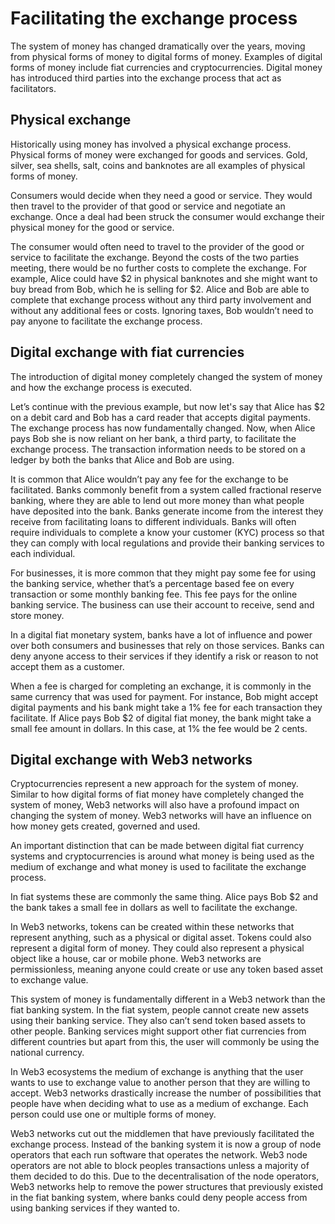 # Facilitating the exchange process

The system of money has changed dramatically over the years, moving from physical forms of money to digital forms of money. Examples of digital forms of money include fiat currencies and cryptocurrencies. Digital money has introduced third parties into the exchange process that act as facilitators.&#x20;



## Physical exchange

Historically using money has involved a physical exchange process. Physical forms of money were exchanged for goods and services. Gold, silver, sea shells, salt, coins and banknotes are all examples of physical forms of money.

Consumers would decide when they need a good or service. They would then travel to the provider of that good or service and negotiate an exchange. Once a deal had been struck the consumer would exchange their physical money for the good or service.

The consumer would often need to travel to the provider of the good or service to facilitate the exchange. Beyond the costs of the two parties meeting, there would be no further costs to complete the exchange. For example, Alice could have $2 in physical banknotes and she might want to buy bread from Bob, which he is selling for $2. Alice and Bob are able to complete that exchange process without any third party involvement and without any additional fees or costs. Ignoring taxes, Bob wouldn’t need to pay anyone to facilitate the exchange process.



## Digital exchange with fiat currencies

The introduction of digital money completely changed the system of money and how the exchange process is executed.

Let’s continue with the previous example, but now let's say that Alice has $2 on a debit card and Bob has a card reader that accepts digital payments. The exchange process has now fundamentally changed. Now, when Alice pays Bob she is now reliant on her bank, a third party, to facilitate the exchange process. The transaction information needs to be stored on a ledger by both the banks that Alice and Bob are using.

It is common that Alice wouldn’t pay any fee for the exchange to be facilitated. Banks commonly benefit from a system called fractional reserve banking, where they are able to lend out more money than what people have deposited into the bank. Banks generate income from the interest they receive from facilitating loans to different individuals. Banks will often require individuals to complete a know your customer (KYC) process so that they can comply with local regulations and provide their banking services to each individual.

For businesses, it is more common that they might pay some fee for using the banking service, whether that’s a percentage based fee on every transaction or some monthly banking fee. This fee pays for the online banking service. The business can use their account to receive, send and store money.

In a digital fiat monetary system, banks have a lot of influence and power over both consumers and businesses that rely on those services. Banks can deny anyone access to their services if they identify a risk or reason to not accept them as a customer.

When a fee is charged for completing an exchange, it is commonly in the same currency that was used for payment. For instance, Bob might accept digital payments and his bank might take a 1% fee for each transaction they facilitate. If Alice pays Bob $2 of digital fiat money, the bank might take a small fee amount in dollars. In this case, at 1% the fee would be 2 cents.



## Digital exchange with Web3 networks

Cryptocurrencies represent a new approach for the system of money. Similar to how digital forms of fiat money have completely changed the system of money, Web3 networks will also have a profound impact on changing the system of money. Web3 networks will have an influence on how money gets created, governed and used.

An important distinction that can be made between digital fiat currency systems and cryptocurrencies is around what money is being used as the medium of exchange and what money is used to facilitate the exchange process.

In fiat systems these are commonly the same thing. Alice pays Bob $2 and the bank takes a small fee in dollars as well to facilitate the exchange.

In Web3 networks, tokens can be created within these networks that represent anything, such as a physical or digital asset. Tokens could also represent a digital form of money. They could also represent a physical object like a house, car or mobile phone. Web3 networks are permissionless, meaning anyone could create or use any token based asset to exchange value.

This system of money is fundamentally different in a Web3 network than the fiat banking system. In the fiat system, people cannot create new assets using their banking service. They also can’t send token based assets to other people. Banking services might support other fiat currencies from different countries but apart from this, the user will commonly be using the national currency.

In Web3 ecosystems the medium of exchange is anything that the user wants to use to exchange value to another person that they are willing to accept. Web3 networks drastically increase the number of possibilities that people have when deciding what to use as a medium of exchange. Each person could use one or multiple forms of money.

Web3 networks cut out the middlemen that have previously facilitated the exchange process. Instead of the banking system it is now a group of node operators that each run software that operates the network. Web3 node operators are not able to block peoples transactions unless a majority of them decided to do this. Due to the decentralisation of the node operators, Web3 networks help to remove the power structures that previously existed in the fiat banking system, where banks could deny people access from using banking services if they wanted to.
